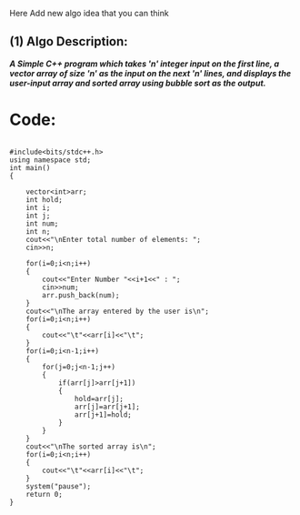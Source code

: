 Here Add new algo idea that you can think


## (1) Algo Description:
***A Simple C++ program which takes 'n' integer input on the first line, a
vector array of size 'n' as the input on the next 'n' lines, and displays the 
user-input array and sorted array using bubble sort as the output.***

# Code:
```

#include<bits/stdc++.h>
using namespace std;
int main()
{
	
	vector<int>arr;
	int hold;
	int i;
	int j;
	int num;
	int n;
	cout<<"\nEnter total number of elements: ";
	cin>>n;
	
	for(i=0;i<n;i++)
	{
		cout<<"Enter Number "<<i+1<<" : ";
		cin>>num;
		arr.push_back(num);
	}
	cout<<"\nThe array entered by the user is\n";
	for(i=0;i<n;i++)
	{
		cout<<"\t"<<arr[i]<<"\t";
	}
	for(i=0;i<n-1;i++)
	{
		for(j=0;j<n-1;j++)
		{
			if(arr[j]>arr[j+1])
			{
				hold=arr[j];
				arr[j]=arr[j+1];
				arr[j+1]=hold;
			}
		}
	}
	cout<<"\nThe sorted array is\n";
	for(i=0;i<n;i++)
	{
		cout<<"\t"<<arr[i]<<"\t";
    }
    system("pause");
    return 0;
}

```